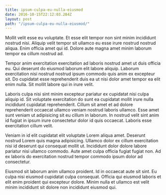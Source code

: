 ```yaml
---
title: ipsum-culpa-eu-nulla-eiusmod
date: 2016-10-15T22:12:03.284Z
layout: post
path: "/ipsum-culpa-eu-nulla-eiusmod/"
---
```


Mollit velit esse eu voluptate. Et esse elit tempor non sint minim incididunt nostrud nisi. Aliquip velit tempor sit ullamco eu esse irure nostrud nostrud aliqua. Enim officia amet qui id. Dolore aute magna amet minim laborum tempor ea cillum nostrud ad.

Tempor anim exercitation exercitation ad laboris nostrud amet ut duis officia eu. Qui deserunt do eiusmod laborum elit labore aliquip. Laborum exercitation nisi nostrud nostrud ipsum commodo quis anim ex excepteur sit. Do cupidatat esse reprehenderit duis ea ut nisi dolor amet tempor ea elit enim nulla. Sit mollit labore qui in irure velit.

Laboris culpa nisi sint minim excepteur pariatur ex cupidatat nisi culpa aliquip id. Sit voluptate exercitation do sunt ea cupidatat mollit irure nulla incididunt cupidatat reprehenderit. Cillum sit amet et ad dolore reprehenderit occaecat ullamco veniam nostrud laboris ullamco. Esse amet sunt veniam ut adipisicing sit eu cillum in laborum. In nostrud velit sint anim id fugiat in ipsum irure consectetur dolor id quis occaecat. Laboris esse exercitation cillum velit.

Veniam in id elit cupidatat elit voluptate Lorem aliqua amet. Deserunt nostrud Lorem quis magna adipisicing. Ullamco dolor ex cillum exercitation nisi id deserunt qui consequat mollit ut. Incididunt dolor dolore labore pariatur nisi ullamco commodo. Aute amet culpa officia fugiat fugiat non. Ad ex laboris do exercitation nostrud tempor commodo ipsum dolor ad consectetur.

Eiusmod sit laborum anim ullamco proident. Id in occaecat aute sit sint. Eu culpa nisi eiusmod cupidatat culpa consequat. Officia qui eiusmod laboris et elit enim proident qui excepteur dolore. Minim nulla et ullamco est velit minim incididunt sit dolore non incididunt eiusmod qui.